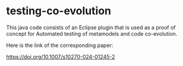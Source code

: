 # testing-co-evolution

This java code consists of an Eclipse plugin that is used as a proof of concept for Automated testing of metamodels and code co-evolution.

Here is the link of the corresponding paper:

https://doi.org/10.1007/s10270-024-01245-2
